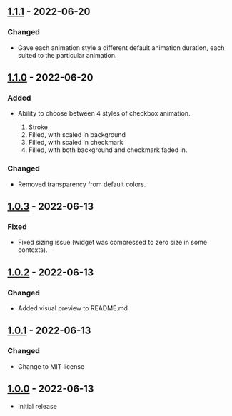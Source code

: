 ## [1.1.1] - 2022-06-20

### Changed

* Gave each animation style a different default animation duration, each suited to the particular animation.

## [1.1.0] - 2022-06-20

### Added

* Ability to choose between 4 styles of checkbox animation.

  1. Stroke
  2. Filled, with scaled in background
  3. Filled, with scaled in checkmark
  4. Filled, with both background and checkmark faded in.

### Changed

* Removed transparency from default colors.

## [1.0.3] - 2022-06-13

### Fixed

* Fixed sizing issue (widget was compressed to zero size in some contexts).

## [1.0.2] - 2022-06-13

### Changed

* Added visual preview to README.md

## [1.0.1] - 2022-06-13

### Changed

* Change to MIT license

## [1.0.0] - 2022-06-13

* Initial release

[1.1.1]: https://github.com/HornMichaelS/msh_checkbox/compare/1.1.0...1.1.1
[1.1.0]: https://github.com/HornMichaelS/msh_checkbox/compare/1.0.3...1.1.0
[1.0.3]: https://github.com/HornMichaelS/msh_checkbox/compare/1.0.2...1.0.3
[1.0.2]: https://github.com/HornMichaelS/msh_checkbox/compare/1.0.1...1.0.2
[1.0.1]: https://github.com/HornMichaelS/msh_checkbox/compare/1.0.0...1.0.1
[1.0.0]: https://github.com/HornMichaelS/msh_checkbox/releases/tag/1.0.0
